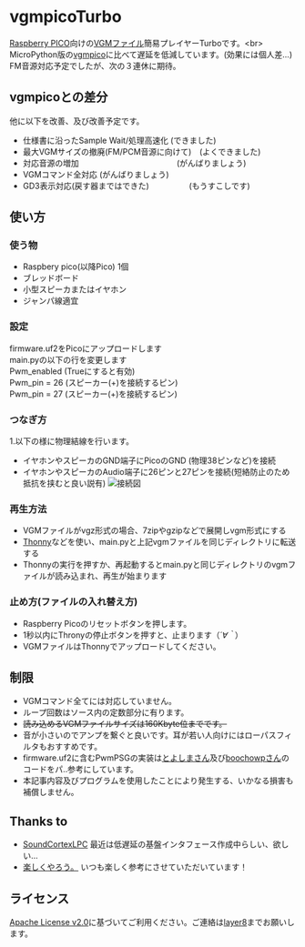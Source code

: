 # vgmpicoTurbo
[Raspberry PICO](https://www.switch-science.com/catalog/6900/)向けの[VGMファイル](https://www.jpedia.wiki/blog/en/VGM_(file_format))簡易プレイヤーTurboです。<br>
MicroPython版の[vgmpico](https://github.com/Layer812/vgmpico/)に比べて遅延を低減しています。(効果には個人差...)<br>
FM音源対応予定でしたが、次の３連休に期待。<br>
## vgmpicoとの差分
他に以下を改善、及び改善予定です。<br>
 - 仕様書に沿ったSample Wait/処理高速化     (できました)
 - 最大VGMサイズの撤廃(FM/PCM音源に向けて)　(よくできました)
 - 対応音源の増加　　　　　　　　　　　　   (がんばりましょう)
 - VGMコマンド全対応                        (がんばりましょう)
 - GD3表示対応(戻す器まではできた)　　　　　(もうすこしです)

## 使い方
### 使う物
 - Raspbery pico(以降Pico) 1個
 - ブレッドボード
 - 小型スピーカまたはイヤホン
 - ジャンパ線適宜

### 設定
firmware.uf2をPicoにアップロードします<br>
main.pyの以下の行を変更します<br>
Pwm_enabled (Trueにすると有効)<br>
Pwm_pin = 26 (スピーカー(+)を接続するピン)<br>
Pwm_pin = 27 (スピーカー(+)を接続するピン)<br>
### つなぎ方
1.以下の様に物理結線を行います。<br> 
 - イヤホンやスピーカのGND端子にPicoのGND (物理38ピンなど)を接続
 - イヤホンやスピーカのAudio端子に26ピンと27ピンを接続(短絡防止のため抵抗を挟むと良い説有)
![接続図](https://user-images.githubusercontent.com/111331376/189489764-80342a3c-8d08-4ac3-8800-2fcdb988d3fd.png)

### 再生方法
 - VGMファイルがvgz形式の場合、7zipやgzipなどで展開しvgm形式にする
 - [Thonny](https://thonny.org/)などを使い、main.pyと上記vgmファイルを同じディレクトリに転送する
 - Thonnyの実行を押すか、再起動するとmain.pyと同じディレクトリのvgmファイルが読み込まれ、再生が始まります

### 止め方(ファイルの入れ替え方)
 - Raspberry Picoのリセットボタンを押します。
 - 1秒以内にThronyの停止ボタンを押すと、止まります（*´∀｀*）
 - VGMファイルはThonnyでアップロードしてください。

## 制限
 - VGMコマンド全てには対応していません。
 - ループ回数はソース内の定数部分に有ります。
 - ~~読み込めるVGMファイルサイズは160Kbyte位までです。~~
 - 音が小さいのでアンプを繋ぐと良いです。耳が若い人向けにはローパスフィルタもおすすめです。
 - firmware.uf2に含むPwmPSGの実装は[とよしまさん](https://twitter.com/toyoshim)及び[boochowpさん](https://twitter.com/boochowp)のコードをパ..参考にしています。
 - 本記事内容及びプログラムを使用したことにより発生する、いかなる損害も補償しません。

## Thanks to
 - [SoundCortexLPC](https://github.com/toyoshim/SoundCortexLPC) 最近は低遅延の基盤インタフェース作成中らしい、欲しい...
 - [楽しくやろう。](https://blog.boochow.com/) いつも楽しく参考にさせていただいています！

## ライセンス
 [Apache License v2.0](http://www.apache.org/licenses/LICENSE-2.0)に基づいてご利用ください。ご連絡は[layer8](https://twitter.com/layer812)までお願いします。